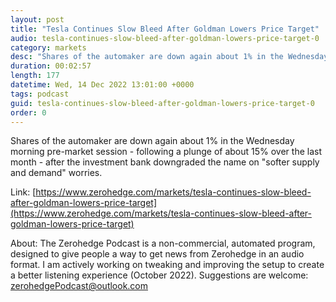 ```yaml
---
layout: post
title: "Tesla Continues Slow Bleed After Goldman Lowers Price Target"
audio: tesla-continues-slow-bleed-after-goldman-lowers-price-target-0
category: markets
desc: "Shares of the automaker are down again about 1% in the Wednesday morning pre-market session - following a plunge of about 15% over the last month - after the investment bank downgraded the name on &quot;softer supply and demand&quot; worries. "
duration: 00:02:57
length: 177
datetime: Wed, 14 Dec 2022 13:01:00 +0000
tags: podcast
guid: tesla-continues-slow-bleed-after-goldman-lowers-price-target-0
order: 0
---
```

Shares of the automaker are down again about 1% in the Wednesday morning pre-market session - following a plunge of about 15% over the last month - after the investment bank downgraded the name on &quot;softer supply and demand&quot; worries. 

Link: [https://www.zerohedge.com/markets/tesla-continues-slow-bleed-after-goldman-lowers-price-target](https://www.zerohedge.com/markets/tesla-continues-slow-bleed-after-goldman-lowers-price-target)

About: The Zerohedge Podcast is a non-commercial, automated program, designed to give people a way to get news from Zerohedge in an audio format.  I am actively working on tweaking and improving the setup to create a better listening experience (October 2022).  Suggestions are welcome: [zerohedgePodcast@outlook.com](mailto:zerohedgePodcast@outlook.com)